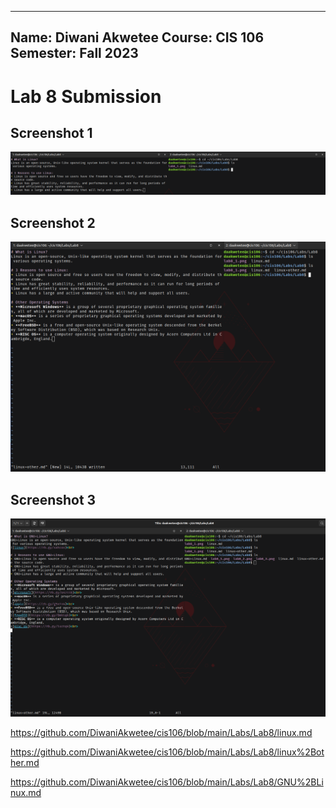 ----
Name: Diwani Akwetee
Course: CIS 106
Semester: Fall 2023
----

# Lab 8 Submission

## Screenshot 1 
![](lab8_1.png)<br>

## Screenshot 2 
![](lab8_2.png)<br>

## Screenshot 3
![](lab8_3.png)<br>

https://github.com/DiwaniAkwetee/cis106/blob/main/Labs/Lab8/linux.md

https://github.com/DiwaniAkwetee/cis106/blob/main/Labs/Lab8/linux%2Bother.md 

https://github.com/DiwaniAkwetee/cis106/blob/main/Labs/Lab8/GNU%2BLinux.md
